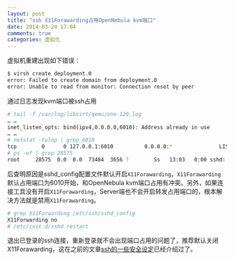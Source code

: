 ```yaml
---
layout: post
title: "ssh X11Forawarding占用OpenNebula kvm端口"
date: 2014-03-24 17:04
comments: true
categories: 虚拟化
---
```


虚拟机重建出现如下错误：
``` bash
$ virsh create deployment.0
error: Failed to create domain from deployment.0
error: Unable to read from monitor: Connection reset by peer
```

<!--more-->
	
通过日志发现kvm端口被ssh占用
``` bash
# tail -f /var/log/libvirt/qemu/one-120.log
… …
inet_listen_opts: bind(ipv4,0.0.0.0,6010): Address already in use
… …
# netstat -tulnp | grep 6010
tcp        0      0 127.0.0.1:6010          0.0.0.0:*               LISTEN      28575/5
# ps -ef | grep 28575
root     28575  0.0  0.0  73484  3656 ?        Ss   13:03   0:00 sshd: root@pts/5
```
	
后查明原因是sshd_config配置文件默认开启`X11Forawarding`，`X11Forawarding`默认占用端口为6010开始，和OpenNebula kvm端口占用有冲突。另外，如果连接工具没有开启`X11Forawarding`，Server端也不会开启转发占用端口的，根本解决方法就是禁用`X11Forawarding`。

``` bash
# grep X11Forwarding /etc/ssh/sshd_config 
X11Forwarding no
# /etc/init.d/sshd restart
```

退出已登录的ssh连接，重新登录就不会出现端口占用的问题了，推荐默认关闭X11Forawarding，这在之前的文章[ssh的一些安全设定](http://kumu-linux.github.io/blog/2013/09/26/ssh-safe/)已经介绍过了。
